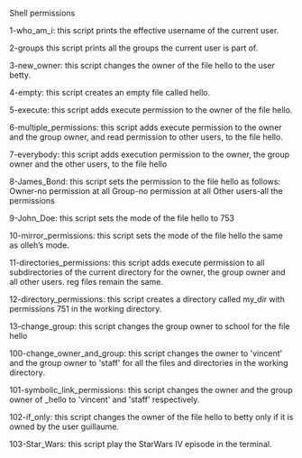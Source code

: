 Shell permissions

1-who_am_i: this script prints the effective username of the current user.

2-groups this script prints all the groups the current user is part of.

3-new_owner: this script changes the owner of the file hello to the user betty.

4-empty: this script creates an empty file called hello.

5-execute: this script adds execute permission to the owner of the file hello.

6-multiple_permissions: this script adds execute permission to the owner and the group owner, and read permission to other users, to the file hello.

7-everybody: this script adds execution permission to the owner, the group owner and the other users, to the file hello

8-James_Bond: this script sets the permission to the file hello as follows:
Owner-no permission at all
Group-no permission at all
Other users-all the permissions

9-John_Doe: this script sets the mode of the file hello to 753

10-mirror_permissions: this script sets the mode of the file hello the same as olleh’s mode.

11-directories_permissions: this script adds execute permission to all subdirectories of the current directory for the owner, the group owner and all other users. reg files remain the same.

12-directory_permissions: this script creates a directory called my_dir with permissions 751 in the working directory.

13-change_group: this script changes the group owner to school for the file hello

100-change_owner_and_group: this script changes the owner to 'vincent' and the group owner to 'staff' for all the files and directories in the working directory.

101-symbolic_link_permissions: this script changes the owner and the group owner of _hello to 'vincent' and 'staff' respectively.

102-if_only: this script changes the owner of the file hello to betty only if it is owned by the user guillaume.

103-Star_Wars: this script play the StarWars IV episode in the terminal.
